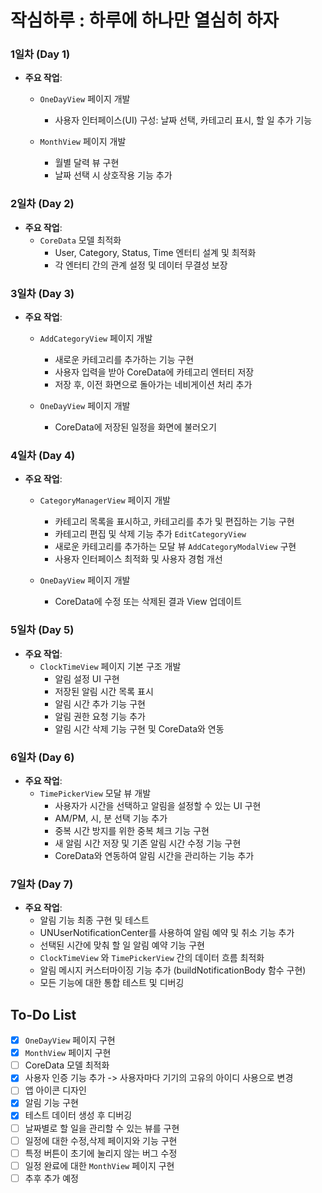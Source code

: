 # 작심하루 : 하루에 하나만 열심히 하자

### 1일차 (Day 1)
- **주요 작업**:
  - `OneDayView` 페이지 개발
    - 사용자 인터페이스(UI) 구성: 날짜 선택, 카테고리 표시, 할 일 추가 기능
   
  - `MonthView` 페이지 개발
    - 월별 달력 뷰 구현
    - 날짜 선택 시 상호작용 기능 추가
 
### 2일차 (Day 2)
- **주요 작업**:
  - `CoreData` 모델 최적화
    - User, Category, Status, Time 엔터티 설계 및 최적화
    - 각 엔터티 간의 관계 설정 및 데이터 무결성 보장
   
### 3일차 (Day 3)
- **주요 작업**:
  - `AddCategoryView` 페이지 개발
    - 새로운 카테고리를 추가하는 기능 구현
    - 사용자 입력을 받아 CoreData에 카테고리 엔터티 저장
    - 저장 후, 이전 화면으로 돌아가는 네비게이션 처리 추가
   
  - `OneDayView` 페이지 개발
    - CoreData에 저장된 일정을 화면에 불러오기
  
### 4일차 (Day 4)
- **주요 작업**:
  - `CategoryManagerView` 페이지 개발
    - 카테고리 목록을 표시하고, 카테고리를 추가 및 편집하는 기능 구현
    - 카테고리 편집 및 삭제 기능 추가 `EditCategoryView`
    - 새로운 카테고리를 추가하는 모달 뷰 `AddCategoryModalView` 구현
    - 사용자 인터페이스 최적화 및 사용자 경험 개선
   
  - `OneDayView` 페이지 개발
    - CoreData에 수정 또는 삭제된 결과 View 업데이트
   
### 5일차 (Day 5)
- **주요 작업**:
  - `ClockTimeView` 페이지 기본 구조 개발
    - 알림 설정 UI 구현
    - 저장된 알림 시간 목록 표시
    - 알림 시간 추가 기능 구현
    - 알림 권한 요청 기능 추가
    - 알림 시간 삭제 기능 구현 및 CoreData와 연동
   
### 6일차 (Day 6)
- **주요 작업**:
  - `TimePickerView` 모달 뷰 개발
    - 사용자가 시간을 선택하고 알림을 설정할 수 있는 UI 구현
    - AM/PM, 시, 분 선택 기능 추가
    - 중복 시간 방지를 위한 중복 체크 기능 구현
    - 새 알림 시간 저장 및 기존 알림 시간 수정 기능 구현
    - CoreData와 연동하여 알림 시간을 관리하는 기능 추가
   
### 7일차 (Day 7)
- **주요 작업**:
  - 알림 기능 최종 구현 및 테스트
  - UNUserNotificationCenter를 사용하여 알림 예약 및 취소 기능 추가
  - 선택된 시간에 맞춰 할 일 알림 예약 기능 구현
  - `ClockTimeView` 와 `TimePickerView` 간의 데이터 흐름 최적화
  - 알림 메시지 커스터마이징 기능 추가 (buildNotificationBody 함수 구현)
  - 모든 기능에 대한 통합 테스트 및 디버깅
 
## To-Do List
- [x] `OneDayView` 페이지 구현
- [x] `MonthView` 페이지 구현
- [ ] CoreData 모델 최적화
- [x] 사용자 인증 기능 추가 -> 사용자마다 기기의 고유의 아이디 사용으로 변경
- [ ] 앱 아이콘 디자인
- [x] 알림 기능 구현
- [x] 테스트 데이터 생성 후 디버깅
- [ ] 날짜별로 할 일을 관리할 수 있는 뷰를 구현
- [ ] 일정에 대한 수정,삭제 페이지와 기능 구현
- [ ] 특정 버튼이 초기에 눌리지 않는 버그 수정
- [ ] 일정 완료에 대한 `MonthView` 페이지 구현
- [ ] 추후 추가 예정
